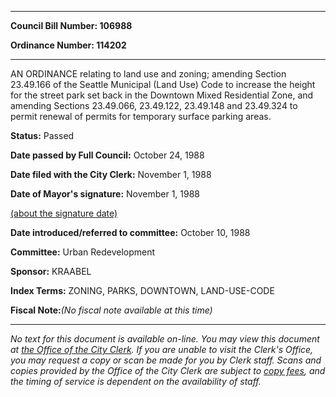 

********

**Council Bill Number: 106988**
   
**Ordinance Number: 114202**
********

 AN ORDINANCE relating to land use and zoning; amending Section 23.49.166 of the Seattle Municipal (Land Use) Code to increase the height for the street park set back in the Downtown Mixed Residential Zone, and amending Sections 23.49.066, 23.49.122, 23.49.148 and 23.49.324 to permit renewal of permits for temporary surface parking areas.

**Status:** Passed
   
**Date passed by Full Council:** October 24, 1988
   
**Date filed with the City Clerk:** November 1, 1988
   
**Date of Mayor's signature:** November 1, 1988
   
[(about the signature date)](/~public/approvaldate.htm)
   
   
   
**Date introduced/referred to committee:** October 10, 1988
   
**Committee:** Urban Redevelopment
   
**Sponsor:** KRAABEL
   
   
**Index Terms:** ZONING, PARKS, DOWNTOWN, LAND-USE-CODE

**Fiscal Note:**_(No fiscal note available at this time)_
********

_No text for this document is available on-line. You may view this document at [the Office of the City Clerk](http://www.seattle.gov/leg/clerk/contactUs.htm). If you are unable to visit the Clerk's Office, you may request a copy or scan be made for you by Clerk staff. Scans and copies provided by the Office of the City Clerk are subject to [copy fees](http://clerk.seattle.gov/~public/clerkfees.htm), and the timing of service is dependent on the availability of staff._

